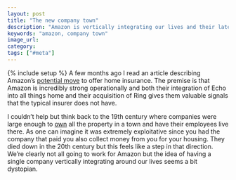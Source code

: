 ```yaml
---
layout: post
title: "The new company town"
description: "Amazon is vertically integrating our lives and their latest moves are this century's version of the company town."
keywords: "amazon, company town"
image_url:
category:
tags: ["#meta"]
---
```

{% include setup %}
A few months ago I read an article describing Amazon’s [potential move](https://www.theinformation.com/articles/amazon-considers-offering-home-insurance) to offer home insurance. The premise is that Amazon is incredibly strong operationally and both their integration of Echo into all things home and their acquisition of Ring gives them valuable signals that the typical insurer does not have.

I couldn’t help but think back to the 19th century where companies were large enough to [own](https://en.wikipedia.org/wiki/Company_town) all the property in a town and have their employees live there. As one can imagine it was extremely exploitative since you had the company that paid you also collect money from you for your housing. They died down in the 20th century but this feels like a step in that direction. We’re clearly not all going to work for Amazon but the idea of having a single company vertically integrating around our lives seems a bit dystopian.
